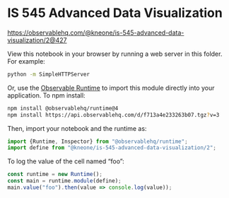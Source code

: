 # IS 545 Advanced Data Visualization

https://observablehq.com/@kneone/is-545-advanced-data-visualization/2@427

View this notebook in your browser by running a web server in this folder. For
example:

~~~sh
python -m SimpleHTTPServer
~~~

Or, use the [Observable Runtime](https://github.com/observablehq/runtime) to
import this module directly into your application. To npm install:

~~~sh
npm install @observablehq/runtime@4
npm install https://api.observablehq.com/d/f713a4e233263b07.tgz?v=3
~~~

Then, import your notebook and the runtime as:

~~~js
import {Runtime, Inspector} from "@observablehq/runtime";
import define from "@kneone/is-545-advanced-data-visualization/2";
~~~

To log the value of the cell named “foo”:

~~~js
const runtime = new Runtime();
const main = runtime.module(define);
main.value("foo").then(value => console.log(value));
~~~
